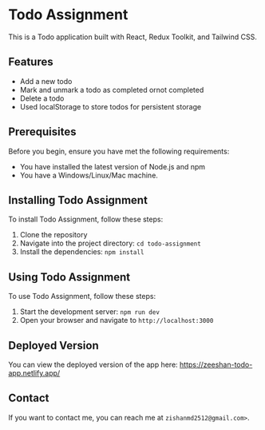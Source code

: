 # Todo Assignment

This is a Todo application built with React, Redux Toolkit, and Tailwind CSS.

## Features

- Add a new todo
- Mark and unmark a todo as completed ornot completed
- Delete a todo
- Used localStorage to store todos for persistent storage

## Prerequisites

Before you begin, ensure you have met the following requirements:

- You have installed the latest version of Node.js and npm
- You have a Windows/Linux/Mac machine.

## Installing Todo Assignment

To install Todo Assignment, follow these steps:

1. Clone the repository
2. Navigate into the project directory: `cd todo-assignment`
4. Install the dependencies: `npm install`

## Using Todo Assignment

To use Todo Assignment, follow these steps:

1. Start the development server: ```npm run dev```
2. Open your browser and navigate to `http://localhost:3000`

## Deployed Version

You can view the deployed version of the app here:
https://zeeshan-todo-app.netlify.app/

## Contact

If you want to contact me, you can reach me at `zishanmd2512@gmail.com>`.

